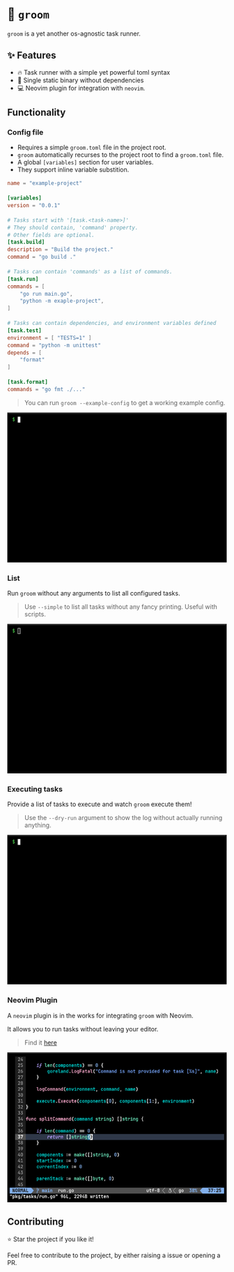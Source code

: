 # 🧹 `groom`

`groom` is a yet another os-agnostic task runner.

## ✨ Features

- 🔥 Task runner with a simple yet powerful toml syntax
- 🧹 Single static binary without dependencies
- 💻 Neovim plugin for integration with `neovim`.

## Functionality

### Config file

- Requires a simple `groom.toml` file in the project root.
- `groom` automatically recurses to the project root to find a `groom.toml` file.
- A global `[variables]` section for user variables.
- They support inline variable substition.

```toml
name = "example-project"

[variables]
version = "0.0.1"

# Tasks start with '[task.<task-name>]'
# They should contain, 'command' property.
# Other fields are optional.
[task.build]
description = "Build the project."
command = "go build ."

# Tasks can contain 'commands' as a list of commands.
[task.run]
commands = [
    "go run main.go",
    "python -m exaple-project",
]

# Tasks can contain dependencies, and environment variables defined
[task.test]
environment = [ "TESTS=1" ]
command = "python -m unittest"
depends = [
    "format"
]

[task.format]
commands = "go fmt ./..."
```

> You can run `groom --example-config` to get a working example config.

![help](./gifs/help.gif)

### List

Run `groom` without any arguments to list all configured tasks.

> Use `--simple` to list all tasks without any fancy printing. Useful with scripts.

![list](./gifs/list.gif)

### Executing tasks

Provide a list of tasks to execute and watch `groom` execute them!

>  Use the `--dry-run` argument to show the log without actually running anything.

![build](./gifs/build.gif)

### Neovim Plugin

A `neovim` plugin is in the works for integrating `groom` with Neovim.

It allows you to run tasks without leaving your editor.

> Find it [here](https://github.com/pspiagicw/groom.nvim)

![plugin](./gifs/plugin.gif)

## Contributing

⭐ Star the project if you like it!

Feel free to contribute to the project, by either raising a issue or opening a PR.
